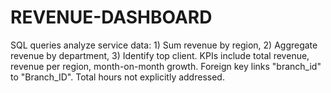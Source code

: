 # REVENUE-DASHBOARD
SQL queries analyze service data: 1) Sum revenue by region, 2) Aggregate revenue by department, 3) Identify top client. KPIs include total revenue, revenue per region, month-on-month growth. Foreign key links "branch_id" to "Branch_ID". Total hours not explicitly addressed.
